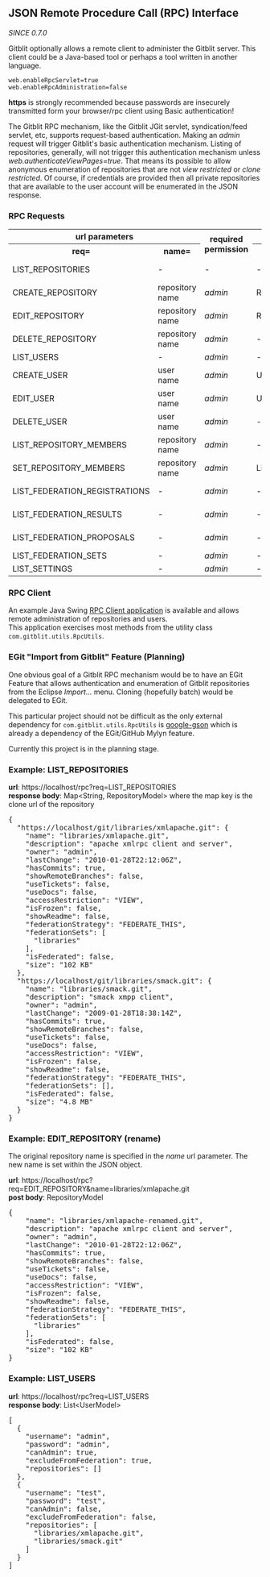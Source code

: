 ## JSON Remote Procedure Call (RPC) Interface

*SINCE 0.7.0*

Gitblit optionally allows a remote client to administer the Gitblit server.  This client could be a Java-based tool or perhaps a tool written in another language.

    web.enableRpcServlet=true
    web.enableRpcAdministration=false

**https** is strongly recommended because passwords are insecurely transmitted form your browser/rpc client using Basic authentication!

The Gitblit RPC mechanism, like the Gitblit JGit servlet, syndication/feed servlet, etc, supports request-based authentication.  Making an *admin* request will trigger Gitblit's basic authentication mechanism.  Listing of repositories, generally, will not trigger this authentication mechanism unless *web.authenticateViewPages=true*.  That means its possible to allow anonymous enumeration of repositories that are not *view restricted* or *clone restricted*.  Of course, if credentials are provided then all private repositories that are available to the user account will be enumerated in the JSON response.

### RPC Requests

<table>
<tr><th colspan='2'>url parameters</th><th rowspan='2'>required<br/>permission</th><th colspan='2'>json</th></tr>
<tr><th>req=</th><th>name=</th><th>post body</th><th>response body</th></tr>
<tr><td>LIST_REPOSITORIES</td><td>-</td><td>-</td><td>-</td><td>Map String, RepositoryModel </td></tr>
<tr><td>CREATE_REPOSITORY</td><td>repository name</td><td><em>admin</em></td><td>RepositoryModel</td><td>-</td></tr>
<tr><td>EDIT_REPOSITORY</td><td>repository name</td><td><em>admin</em></td><td>RepositoryModel</td><td>-</td></tr>
<tr><td>DELETE_REPOSITORY</td><td>repository name</td><td><em>admin</em></td><td>-</td><td>-</td></tr>
<tr><td>LIST_USERS</td><td>-</td><td><em>admin</em></td><td>-</td><td>List UserModel </td></tr>
<tr><td>CREATE_USER</td><td>user name</td><td><em>admin</em></td><td>UserModel</td><td>-</td></tr>
<tr><td>EDIT_USER</td><td>user name</td><td><em>admin</em></td><td>UserModel</td><td>-</td></tr>
<tr><td>DELETE_USER</td><td>user name</td><td><em>admin</em></td><td>-</td><td>-</td></tr>
<tr><td>LIST_REPOSITORY_MEMBERS</td><td>repository name</td><td><em>admin</em></td><td>-</td><td>List String</td></tr>
<tr><td>SET_REPOSITORY_MEMBERS</td><td>repository name</td><td><em>admin</em></td><td>List String</td><td>-</td></tr>
<tr><td>LIST_FEDERATION_REGISTRATIONS</td><td>-</td><td><em>admin</em></td><td>-</td><td>List FederationModel</td></tr>
<tr><td>LIST_FEDERATION_RESULTS</td><td>-</td><td><em>admin</em></td><td>-</td><td>List FederationModel</td></tr>
<tr><td>LIST_FEDERATION_PROPOSALS</td><td>-</td><td><em>admin</em></td><td>-</td><td>List FederationProposal </td></tr>
<tr><td>LIST_FEDERATION_SETS</td><td>-</td><td><em>admin</em></td><td>-</td><td>List FederationSet </td></tr>
<tr><td>LIST_SETTINGS</td><td>-</td><td><em>admin</em></td><td>-</td><td>Properties</td></tr>
</table>

### RPC Client

An example Java Swing [RPC Client application](http://code.google.com/p/gitblit/downloads/detail?name=rpcclient-%VERSION%.zip) is available and allows remote administration of repositories and users.  
This application exercises most methods from the utility class `com.gitblit.utils.RpcUtils`.

### EGit "Import from Gitblit" Feature (Planning)

One obvious goal of a Gitblit RPC mechanism would be to have an EGit Feature that allows authentication and enumeration of Gitblit repositories from the Eclipse *Import...* menu.  Cloning (hopefully batch) would be delegated to EGit.

This particular project should not be difficult as the only external dependency for `com.gitblit.utils.RpcUtils` is [google-gson](http://google-gson.googlecode.com) which is already a dependency of the EGit/GitHub Mylyn feature.

Currently this project is in the planning stage.

### Example: LIST_REPOSITORIES

**url**: https://localhost/rpc?req=LIST_REPOSITORIES  
**response body**: Map&lt;String, RepositoryModel&gt; where the map key is the clone url of the repository
<pre>
{
  "https://localhost/git/libraries/xmlapache.git": {
    "name": "libraries/xmlapache.git",
    "description": "apache xmlrpc client and server",
    "owner": "admin",
    "lastChange": "2010-01-28T22:12:06Z",
    "hasCommits": true,
    "showRemoteBranches": false,
    "useTickets": false,
    "useDocs": false,
    "accessRestriction": "VIEW",
    "isFrozen": false,
    "showReadme": false,
    "federationStrategy": "FEDERATE_THIS",
    "federationSets": [
      "libraries"
    ],
    "isFederated": false,
    "size": "102 KB"
  },
  "https://localhost/git/libraries/smack.git": {
    "name": "libraries/smack.git",
    "description": "smack xmpp client",
    "owner": "admin",
    "lastChange": "2009-01-28T18:38:14Z",
    "hasCommits": true,
    "showRemoteBranches": false,
    "useTickets": false,
    "useDocs": false,
    "accessRestriction": "VIEW",
    "isFrozen": false,
    "showReadme": false,
    "federationStrategy": "FEDERATE_THIS",
    "federationSets": [],
    "isFederated": false,
    "size": "4.8 MB"
  }
}
</pre>

### Example: EDIT_REPOSITORY (rename)

The original repository name is specified in the *name* url parameter.  The new name is set within the JSON object.

**url**: https://localhost/rpc?req=EDIT_REPOSITORY&name=libraries/xmlapache.git  
**post body**: RepositoryModel
<pre>
{
    "name": "libraries/xmlapache-renamed.git",
    "description": "apache xmlrpc client and server",
    "owner": "admin",
    "lastChange": "2010-01-28T22:12:06Z",
    "hasCommits": true,
    "showRemoteBranches": false,
    "useTickets": false,
    "useDocs": false,
    "accessRestriction": "VIEW",
    "isFrozen": false,
    "showReadme": false,
    "federationStrategy": "FEDERATE_THIS",
    "federationSets": [
      "libraries"
    ],
    "isFederated": false,
    "size": "102 KB"
}
</pre>

### Example: LIST_USERS
**url**: https://localhost/rpc?req=LIST_USERS  
**response body**: List&lt;UserModel&gt;
<pre>
[
  {
    "username": "admin",
    "password": "admin",
    "canAdmin": true,
    "excludeFromFederation": true,
    "repositories": []
  },
  {
    "username": "test",
    "password": "test",
    "canAdmin": false,
    "excludeFromFederation": false,
    "repositories": [
      "libraries/xmlapache.git",
      "libraries/smack.git"
    ]
  }
]
</pre>